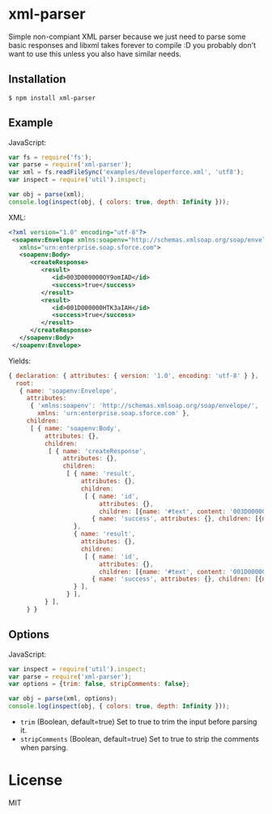 
# xml-parser

  Simple non-compiant XML parser because we just need to parse some basic responses and libxml takes forever to compile :D you probably don't want to use this unless you also have similar needs.

## Installation

```
$ npm install xml-parser
```

## Example

 JavaScript:

```js
var fs = require('fs');
var parse = require('xml-parser');
var xml = fs.readFileSync('examples/developerforce.xml', 'utf8');
var inspect = require('util').inspect;

var obj = parse(xml);
console.log(inspect(obj, { colors: true, depth: Infinity }));
```

XML:

```xml
<?xml version="1.0" encoding="utf-8"?>
 <soapenv:Envelope xmlns:soapenv="http://schemas.xmlsoap.org/soap/envelope/"
   xmlns="urn:enterprise.soap.sforce.com">
   <soapenv:Body>
      <createResponse>
         <result>
            <id>003D000000OY9omIAD</id>
            <success>true</success>
         </result>
         <result>
            <id>001D000000HTK3aIAH</id>
            <success>true</success>
         </result>
      </createResponse>
   </soapenv:Body>
 </soapenv:Envelope>
```

Yields:

```js
{ declaration: { attributes: { version: '1.0', encoding: 'utf-8' } },
  root:
   { name: 'soapenv:Envelope',
     attributes:
      { 'xmlns:soapenv': 'http://schemas.xmlsoap.org/soap/envelope/',
        xmlns: 'urn:enterprise.soap.sforce.com' },
     children:
      [ { name: 'soapenv:Body',
          attributes: {},
          children:
           [ { name: 'createResponse',
               attributes: {},
               children:
                [ { name: 'result',
                    attributes: {},
                    children:
                     [ { name: 'id',
                         attributes: {},
                         children: [{name: '#text', content: '003D000000OY9omIAD'}]
                       { name: 'success', attributes: {}, children: [{name: '#text', content: 'true'}] } ],
                  },
                  { name: 'result',
                    attributes: {},
                    children:
                     [ { name: 'id',
                         attributes: {},
                         children: [{name: '#text', content: '001D000000HTK3aIAH'}]
                       { name: 'success', attributes: {}, children: [{name: '#text', content: 'true'}] } ],
                  } ],
                } ],
          } ],
     } }
```

## Options

 JavaScript:
 
```js
var inspect = require('util').inspect;
var parse = require('xml-parser');
var options = {trim: false, stripComments: false};

var obj = parse(xml, options);
console.log(inspect(obj, { colors: true, depth: Infinity }));
```

- `trim` (Boolean, default=true) Set to true to trim the input before parsing it.
- `stripComments` (Boolean, default=true) Set to true to strip the comments when parsing.


# License

  MIT